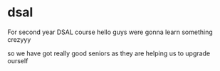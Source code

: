 # dsal
For second year DSAL course
hello guys were gonna learn something crezyyy

so we have got really good seniors as they are helping us to upgrade ourself